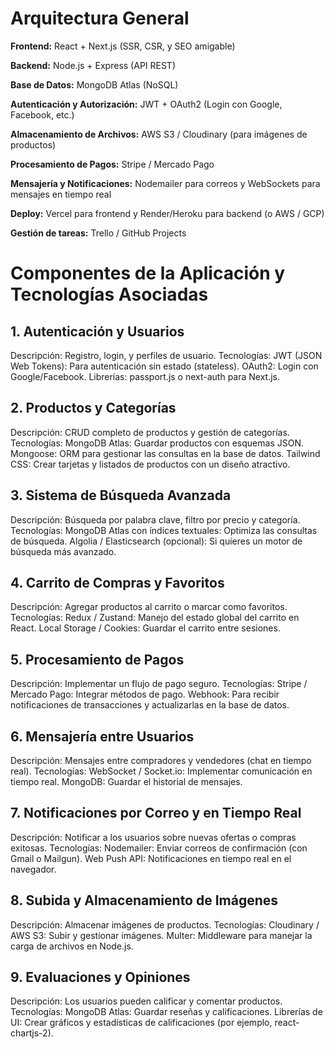 # Arquitectura General
**Frontend:** React + Next.js (SSR, CSR, y SEO amigable)

**Backend:** Node.js + Express (API REST)

**Base de Datos:** MongoDB Atlas (NoSQL)

**Autenticación y Autorización:** JWT + OAuth2 (Login con Google, Facebook, etc.)

**Almacenamiento de Archivos:** AWS S3 / Cloudinary (para imágenes de productos)

**Procesamiento de Pagos:** Stripe / Mercado Pago

**Mensajería y Notificaciones:** Nodemailer para correos y WebSockets para mensajes en tiempo real

**Deploy:** Vercel para frontend y Render/Heroku para backend (o AWS / GCP)

**Gestión de tareas:** Trello / GitHub Projects


# Componentes de la Aplicación y Tecnologías Asociadas
## 1. Autenticación y Usuarios
Descripción: Registro, login, y perfiles de usuario.
Tecnologías:
JWT (JSON Web Tokens): Para autenticación sin estado (stateless).
OAuth2: Login con Google/Facebook.
Librerías: passport.js o next-auth para Next.js.
## 2. Productos y Categorías
Descripción: CRUD completo de productos y gestión de categorías.
Tecnologías:
MongoDB Atlas: Guardar productos con esquemas JSON.
Mongoose: ORM para gestionar las consultas en la base de datos.
Tailwind CSS: Crear tarjetas y listados de productos con un diseño atractivo.
## 3. Sistema de Búsqueda Avanzada
Descripción: Búsqueda por palabra clave, filtro por precio y categoría.
Tecnologías:
MongoDB Atlas con índices textuales: Optimiza las consultas de búsqueda.
Algolia / Elasticsearch (opcional): Si quieres un motor de búsqueda más avanzado.
## 4. Carrito de Compras y Favoritos
Descripción: Agregar productos al carrito o marcar como favoritos.
Tecnologías:
Redux / Zustand: Manejo del estado global del carrito en React.
Local Storage / Cookies: Guardar el carrito entre sesiones.
## 5. Procesamiento de Pagos
Descripción: Implementar un flujo de pago seguro.
Tecnologías:
Stripe / Mercado Pago: Integrar métodos de pago.
Webhook: Para recibir notificaciones de transacciones y actualizarlas en la base de datos.
## 6. Mensajería entre Usuarios
Descripción: Mensajes entre compradores y vendedores (chat en tiempo real).
Tecnologías:
WebSocket / Socket.io: Implementar comunicación en tiempo real.
MongoDB: Guardar el historial de mensajes.
## 7. Notificaciones por Correo y en Tiempo Real
Descripción: Notificar a los usuarios sobre nuevas ofertas o compras exitosas.
Tecnologías:
Nodemailer: Enviar correos de confirmación (con Gmail o Mailgun).
Web Push API: Notificaciones en tiempo real en el navegador.
## 8. Subida y Almacenamiento de Imágenes
Descripción: Almacenar imágenes de productos.
Tecnologías:
Cloudinary / AWS S3: Subir y gestionar imágenes.
Multer: Middleware para manejar la carga de archivos en Node.js.
## 9. Evaluaciones y Opiniones
Descripción: Los usuarios pueden calificar y comentar productos.
Tecnologías:
MongoDB Atlas: Guardar reseñas y calificaciones.
Librerías de UI: Crear gráficos y estadísticas de calificaciones (por ejemplo, react-chartjs-2).
